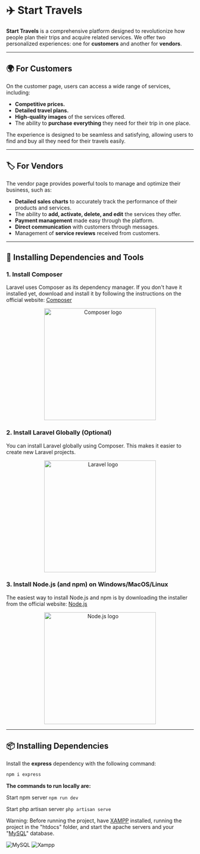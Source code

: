 # ✈️ Start Travels

**Start Travels** is a comprehensive platform designed to revolutionize how people plan their trips and acquire related services. We offer two personalized experiences: one for **customers** and another for **vendors**.

---

## 🌍 For Customers

On the customer page, users can access a wide range of services, including:

- **Competitive prices.**
- **Detailed travel plans.**
- **High-quality images** of the services offered.
- The ability to **purchase everything** they need for their trip in one place.

The experience is designed to be seamless and satisfying, allowing users to find and buy all they need for their travels easily.

---

## 🏷️ For Vendors

The vendor page provides powerful tools to manage and optimize their business, such as:

- **Detailed sales charts** to accurately track the performance of their products and services.
- The ability to **add, activate, delete, and edit** the services they offer.
- **Payment management** made easy through the platform.
- **Direct communication** with customers through messages.
- Management of **service reviews** received from customers.

---

## 🚀 Installing Dependencies and Tools

### 1. Install Composer
Laravel uses Composer as its dependency manager. If you don't have it installed yet, download and install it by following the instructions on the official website: [Composer](http://getcomposer.org)

<div align="center">
  <img src="https://getcomposer.org/img/logo-composer-transparent.png" alt="Composer logo" width="300" />
</div>

### 2. Install Laravel Globally (Optional)
You can install Laravel globally using Composer. This makes it easier to create new Laravel projects.

<div align="center">
  <a href="https://laravel.com/docs/11.x">
    <img src="https://media.licdn.com/dms/image/v2/D4E12AQEhSWRTreXYew/article-cover_image-shrink_600_2000/article-cover_image-shrink_600_2000/0/1694479065771?e=2147483647&v=beta&t=0AspTC8wC-hiRAaORRGWn1gnw2RHbenMsmbAHZTBHqU" alt="Laravel logo" width="300" />
  </a>
</div>

### 3. Install Node.js (and npm) on Windows/MacOS/Linux
The easiest way to install Node.js and npm is by downloading the installer from the official website: [Node.js](https://nodejs.org/en)

<div align="center">
  <img src="https://miro.medium.com/v2/resize:fit:900/1*TY9uBBO9leUbRtlXmQBiug.png" alt="Node.js logo" width="300" />
</div>

---

## 📦 Installing Dependencies

Install the **express** dependency with the following command:

```bash
npm i express
````

**The commands to run locally are:**

Start npm server
``
npm run dev
``

Start php artisan server
``
php artisan serve
``

Warning: Before running the project, have [XAMPP](https://www.apachefriends.org/es/index.html "XAMPP") installed, running the project in the "htdocs" folder, and start the apache servers and your "[MySQL](https://www.mysql.com "MySQL")" database.

![MySQL](https://1000marcas.net/wp-content/uploads/2020/11/MySQL-logo.png "MySQL")
![Xampp](https://draftdesignweb.com/wp-content/uploads/2023/12/logo-xampp-draftdesignweb-code.png "Xampp")
